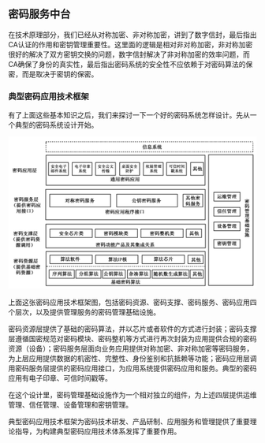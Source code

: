## 密码服务中台

在技术原理部分，我们已经从对称加密、非对称加密，讲到了数字信封，最后指出CA认证的作用和密钥管理重要性。这里面的逻辑是相对非对称加密，非对称加密很好的解决了双方密钥交换的问题，数字信封解决了非对称加密的效率问题，而CA确保了身份的真实性，最后指出密码系统的安全性不应依赖于对密码算法的保密，而是取决于密钥的保密。

### 典型密码应用技术框架

有了上面这些基本知识之后，我们来探讨一下一个好的密码系统怎样设计。先从一个典型的密码系统设计开始。

![img](image/b6242ee42c2641ec4c4fced64d825489.jpg)

上面这张密码应用技术框架图，包括密码资源、密码支撑、密码服务、密码应用四个层次，以及提供管理服务的密码管理基础设施。

密码资源层提供了基础的密码算法，并以芯片或者软件的方式进行封装；密码支撑层遵循国密规范对密码模块、密码整机等方式进行再次封装为应用提供合规的密码资源（设备）；密码服务层面向业务应用提供对称加密、非对称加密等密码服务，为上层应用提供数据的机密性、完整性、身份鉴别和抗抵赖等功能；密码应用层调用密码服务层提供的密码应用接口，为应用系统提供密码应用和服务。典型的密码应用有电子印章、可信时间戳等。

在这个设计里，密码管理基础设施作为一个相对独立的组件，为上述四层提供运维管理、信任管理、设备管理和密钥管理。

典型密码应用技术框架为密码技术研发、产品研制、应用服务和管理提供了重要理论指导，为构建典型密码应用技术体系发挥了重要作用。